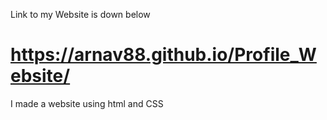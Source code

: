 Link to my Website is down below
# https://arnav88.github.io/Profile_Website/
I made a website using html and CSS
